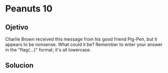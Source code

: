 # Peanuts 10

## Ojetivo
 Charlie Brown received this message from his good friend Pig-Pen, but it appears to be nonsense. What could it be? Remember to enter your answer in the "flag{...}" format; it's all lowercase.

 ## Solucion
 